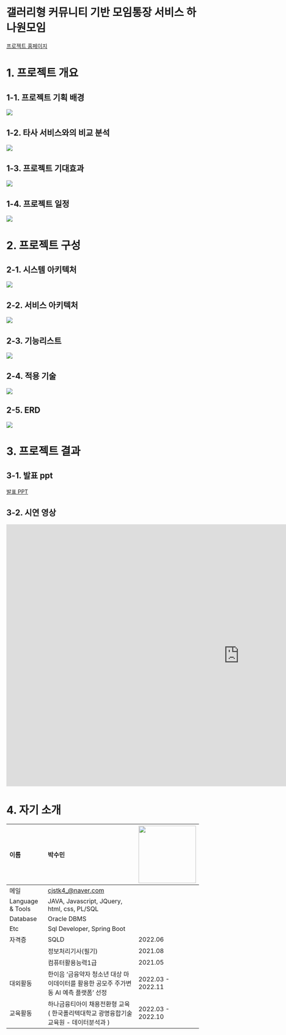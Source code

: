 # 갤러리형 커뮤니티 기반 모임통장 서비스 하나원모임
[프로젝트 홈페이지](https://hanaonemoim.site)

# 1. 프로젝트 개요
## 1-1. 프로젝트 기획 배경
<img src="about_hanachallenge.PNG"/>

## 1-2. 타사 서비스와의 비교 분석
<img src="about_hanachallenge.PNG"/>

## 1-3. 프로젝트 기대효과
<img src="anticipation.PNG"/>

## 1-4. 프로젝트 일정
<img src="Gantt_chart.png"/>


# 2. 프로젝트 구성 
## 2-1. 시스템 아키텍처
<img src="System_Architecture.PNG"/>

## 2-2. 서비스 아키텍처
<img src="Service_Architecture.PNG"/>

## 2-3. 기능리스트
<img src="Function.PNG"/>

## 2-4. 적용 기술
<img src="Skill.PNG"/>

## 2-5. ERD
<img src="ERD.png"/>

# 3. 프로젝트 결과

## 3-1. 발표 ppt 
[발표 PPT](/project.pptx)<br>

## 3-2. 시연 영상 
<iframe width="1217" height="685" src="https://www.youtube.com/embed/F7c2qPB-Ea0" title="웹개발프로젝트 : FUN하게 저축하자! 하나챌린지" frameborder="0" allow="accelerometer; autoplay; clipboard-write; encrypted-media; gyroscope; picture-in-picture" allowfullscreen></iframe>

# 4. 자기 소개
| 이름 | 박수민 | <img src="sumin.jpg" width="150px"/> |
| :--- | :--- | :--- |
| 메일 | <cjstk4_@naver.com>  |  |
| Language & Tools | JAVA, Javascript, JQuery, html, css, PL/SQL  | |
| Database | Oracle DBMS  | |
| Etc | Sql Developer, Spring Boot| |
| 자격증 | SQLD | 2022.06 | 
|  | 정보처리기사(필기) | 2021.08 | 
|  | 컴퓨터활용능력1급 | 2021.05 | 
| 대외활동 | 한이음 ‘금융약자 청소년 대상 마이데이터를 활용한 공모주 주가변동 AI 예측 플랫폼’ 선정 | 2022.03 - 2022.11 | 
| 교육활동 | 하나금융티아이 채용전환형 교육 ( 한국폴리텍대학교 광명융합기술교육원 - 데이터분석과 ) | 2022.03 - 2022.10 | 
